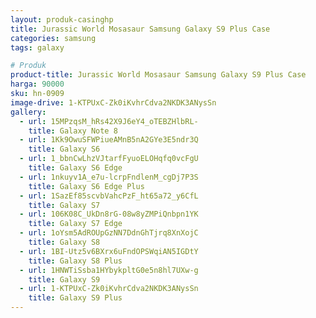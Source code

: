 ```yaml
---
layout: produk-casinghp
title: Jurassic World Mosasaur Samsung Galaxy S9 Plus Case
categories: samsung
tags: galaxy

# Produk
product-title: Jurassic World Mosasaur Samsung Galaxy S9 Plus Case
harga: 90000
sku: hn-0909
image-drive: 1-KTPUxC-Zk0iKvhrCdva2NKDK3ANysSn
gallery:
  - url: 15MPzqsM_hRs42X9J6eY4_oTEBZHlbRL-
    title: Galaxy Note 8
  - url: 1Kk9OwuSFWPiueAMnB5nA2GYe3E5ndr3Q
    title: Galaxy S6
  - url: 1_bbnCwLhzVJtarfFyuoELOHqfq0vcFgU
    title: Galaxy S6 Edge
  - url: 1nkuyv1A_e7u-lcrpFndlenM_cgDj7P3S
    title: Galaxy S6 Edge Plus
  - url: 1SazEf85scvbVahcPzF_ht65a72_y6CfL
    title: Galaxy S7
  - url: 106K08C_UkDn8rG-08w8yZMPiQnbpn1YK
    title: Galaxy S7 Edge
  - url: 1oYsm5AdROUpGzNN7DdnGhTjrq8XnXojC
    title: Galaxy S8
  - url: 1BI-Utz5v6BXrx6uFndOPSWqiAN5IGDtY
    title: Galaxy S8 Plus
  - url: 1HNWTiSsba1HYbykpltG0e5n8hl7UXw-g
    title: Galaxy S9
  - url: 1-KTPUxC-Zk0iKvhrCdva2NKDK3ANysSn
    title: Galaxy S9 Plus
---
```

